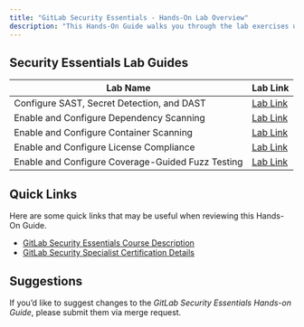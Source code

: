 ```yaml
---
title: "GitLab Security Essentials - Hands-On Lab Overview"
description: "This Hands-On Guide walks you through the lab exercises used in the GitLab Security Essentials course."
---
```


## Security Essentials Lab Guides


| Lab Name | Lab Link |
|-----------|------------|
| Configure SAST, Secret Detection, and DAST | [Lab Link](/handbook/customer-success/professional-services-engineering/education-services/secessentialshandson1) |
| Enable and Configure Dependency Scanning | [Lab Link](/handbook/customer-success/professional-services-engineering/education-services/secessentialshandson2) |
| Enable and Configure Container Scanning | [Lab Link](/handbook/customer-success/professional-services-engineering/education-services/secessentialshandson3) |
| Enable and Configure License Compliance | [Lab Link](/handbook/customer-success/professional-services-engineering/education-services/secessentialshandson4) |
| Enable and Configure Coverage-Guided Fuzz Testing | [Lab Link](/handbook/customer-success/professional-services-engineering/education-services/secessentialshandson5) |

## Quick Links

Here are some quick links that may be useful when reviewing this Hands-On Guide.

- [GitLab Security Essentials Course Description](https://about.gitlab.com/services/education/security-essentials/)
- [GitLab Security Specialist Certification Details](https://about.gitlab.com/services/education/gitlab-security-specialist/)

## Suggestions

If you’d like to suggest changes to the *GitLab Security Essentials Hands-on Guide*, please submit them via merge request.
